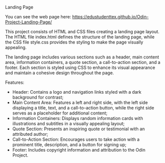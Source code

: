 Landing Page

You can see the web page here: https://edustudenttex.github.io/Odin-Project-Landing-Page/

This project consists of HTML and CSS files creating a landing page layout. 
The HTML file index.html defines the structure of the landing page, while the CSS file style.css provides the styling to make the page visually appealing.

The landing page includes various sections such as a header, main content area, information containers, a quote section, a call-to-action section, and a footer. 
Each section is styled using CSS to enhance its visual appearance and maintain a cohesive design throughout the page.


Features:
- Header: Contains a logo and navigation links styled with a dark background for contrast;
- Main Content Area: Features a left and right side, with the left side displaying a title, text, and a call-to-action button,
  while the right side serves as a placeholder for additional content;
- Information Containers: Displays random information cards with illustrations and subtitles in a visually appealing layout;
- Quote Section: Presents an inspiring quote or testimonial with an attributed author;
- Call-to-Action Section: Encourages users to take action with a prominent title, description, and a button for signing up;
- Footer: Includes copyright information and attribution to the Odin Project.
